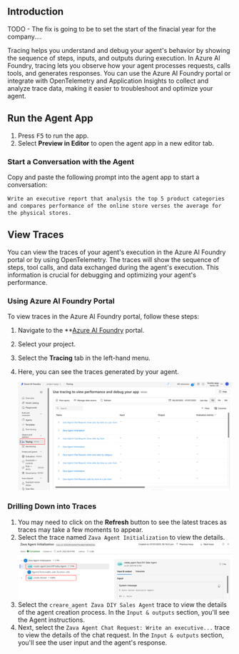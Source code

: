 ## Introduction

TODO - The fix is going to be to set the start of the finacial year for the company....

Tracing helps you understand and debug your agent's behavior by showing the sequence of steps, inputs, and outputs during execution. In Azure AI Foundry, tracing lets you observe how your agent processes requests, calls tools, and generates responses. You can use the Azure AI Foundry portal or integrate with OpenTelemetry and Application Insights to collect and analyze trace data, making it easier to troubleshoot and optimize your agent.

<!-- ## Lab Exercise

=== "Python"

      1. Open the `app.py` file.
      2. Change the `AZURE_TELEMETRY_ENABLED` variable to `True` to enable tracing:

         ```python
         AZURE_TELEMETRY_ENABLED = True
         ```

        !!! info "Note"
            This setting enables telemetry for your agent. In the `initialize` function in `app.py`, the telemetry client is configured to send data to Azure Monitor.

            ```python
             if AZURE_TELEMETRY_ENABLED:
                 configure_azure_monitor(connection_string=await self.project_client.telemetry.get_connection_string())
            ```         

=== "C#"

      tbd -->

## Run the Agent App

1. Press <kbd>F5</kbd> to run the app.
2. Select **Preview in Editor** to open the agent app in a new editor tab.

### Start a Conversation with the Agent

Copy and paste the following prompt into the agent app to start a conversation:

```plaintext
Write an executive report that analysis the top 5 product categories and compares performance of the online store verses the average for the physical stores.
```

## View Traces

You can view the traces of your agent's execution in the Azure AI Foundry portal or by using OpenTelemetry. The traces will show the sequence of steps, tool calls, and data exchanged during the agent's execution. This information is crucial for debugging and optimizing your agent's performance.

### Using Azure AI Foundry Portal

To view traces in the Azure AI Foundry portal, follow these steps:

1. Navigate to the **[Azure AI Foundry](https://ai.azure.com/) portal.
2. Select your project.
3. Select the **Tracing** tab in the left-hand menu.
4. Here, you can see the traces generated by your agent.

   ![](media/ai-foundry-tracing.png)

### Drilling Down into Traces

1. You may need to click on the **Refresh** button to see the latest traces as traces may take a few moments to appear.
2. Select the trace named `Zava Agent Initialization` to view the details.
   ![](media/ai-foundry-trace-agent-init.png)
3. Select the `creare_agent Zava DIY Sales Agent` trace to view the details of the agent creation process. In the `Input & outputs` section, you'll see the Agent instructions.
4. Next, select the `Zava Agent Chat Request: Write an executive...` trace to view the details of the chat request. In the `Input & outputs` section, you'll see the user input and the agent's response.

<!-- https://learn.microsoft.com/en-us/azure/ai-foundry/how-to/continuous-evaluation-agents -->